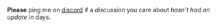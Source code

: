**Please** ping me on [discord](https://discord.gg/ktZNgJcaVA) if a _discussion_ you care about _hasn't had an update_ in days.

